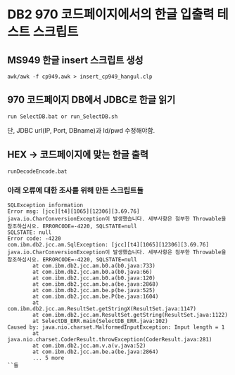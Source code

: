 # DB2 970 코드페이지에서의 한글 입출력 테스트 스크립트
## MS949 한글 insert 스크립트 생성
```
awk/awk -f cp949.awk > insert_cp949_hangul.clp
```
## 970 코드페이지 DB에서 JDBC로 한글 읽기
```
run SelectDB.bat or run_SelectDB.sh
```
단, JDBC url(IP, Port, DBname)과 Id/pwd 수정해야함.  

## HEX -> 코드페이지에 맞는 한글 출력
```
runDecodeEncode.bat
```
 
### 아래 오류에 대한 조사를 위해 만든 스크립트들
```
SQLException information
Error msg: [jcc][t4][1065][12306][3.69.76] java.io.CharConversionException이 발생했습니다. 세부사항은 첨부한 Throwable을 참조하십시오. ERRORCODE=-4220, SQLSTATE=null
SQLSTATE: null
Error code: -4220
com.ibm.db2.jcc.am.SqlException: [jcc][t4][1065][12306][3.69.76] java.io.CharConversionException이 발생했습니다. 세부사항은 첨부한 Throwable을 참조하십시오. ERRORCODE=-4220, SQLSTATE=null
        at com.ibm.db2.jcc.am.b0.a(b0.java:733)
        at com.ibm.db2.jcc.am.b0.a(b0.java:66)
        at com.ibm.db2.jcc.am.b0.a(b0.java:120)
        at com.ibm.db2.jcc.am.be.a(be.java:2868)
        at com.ibm.db2.jcc.am.be.p(be.java:525)
        at com.ibm.db2.jcc.am.be.P(be.java:1604)
        at com.ibm.db2.jcc.am.ResultSet.getStringX(ResultSet.java:1147)
        at com.ibm.db2.jcc.am.ResultSet.getString(ResultSet.java:1122)
        at SelectDB_ERR.main(SelectDB_ERR.java:102)
Caused by: java.nio.charset.MalformedInputException: Input length = 1
        at java.nio.charset.CoderResult.throwException(CoderResult.java:281)
        at com.ibm.db2.jcc.am.v.a(v.java:52)
        at com.ibm.db2.jcc.am.be.a(be.java:2864)
        ... 5 more
``들
